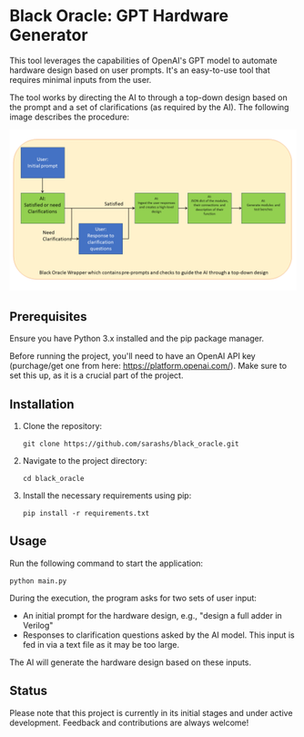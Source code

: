# Black Oracle: GPT Hardware Generator

This tool leverages the capabilities of OpenAI's GPT model to automate hardware design based on user prompts. It's an easy-to-use tool that requires minimal inputs from the user.

The tool works by directing the AI to through a top-down design based on the prompt and a set of clarifications (as required by the AI). The following image describes the procedure:

![Alt Text](https://github.com/sarashs/black_oracle/blob/development/Images/Block_diagram.png)

## Prerequisites

Ensure you have Python 3.x installed and the pip package manager.

Before running the project, you'll need to have an OpenAI API key (purchage/get one from here: https://platform.openai.com/). Make sure to set this up, as it is a crucial part of the project.

## Installation

1. Clone the repository:
    ```
    git clone https://github.com/sarashs/black_oracle.git
    ```

2. Navigate to the project directory:
    ```
    cd black_oracle
    ```

3. Install the necessary requirements using pip:
    ```
    pip install -r requirements.txt
    ```

## Usage

Run the following command to start the application:
```
python main.py
```

During the execution, the program asks for two sets of user input:
- An initial prompt for the hardware design, e.g., "design a full adder in Verilog"
- Responses to clarification questions asked by the AI model. This input is fed in via a text file as it may be too large.

The AI will generate the hardware design based on these inputs.

## Status

Please note that this project is currently in its initial stages and under active development. Feedback and contributions are always welcome!

